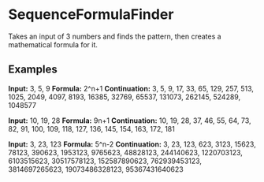 # SequenceFormulaFinder
Takes an input of 3 numbers and finds the pattern, then creates a mathematical formula for it.

## Examples

**Input:** 3, 5, 9
**Formula:** 2^n+1
**Continuation:** 3, 5, 9, 17, 33, 65, 129, 257, 513, 1025, 2049, 4097, 8193, 16385, 32769, 65537, 131073, 262145, 524289, 1048577

**Input:** 10, 19, 28
**Formula:** 9n+1
**Continuation:** 10, 19, 28, 37, 46, 55, 64, 73, 82, 91, 100, 109, 118, 127, 136, 145, 154, 163, 172, 181

**Input:** 3, 23, 123
**Formula:** 5^n-2
**Continuation:**  3, 23, 123, 623, 3123, 15623, 78123, 390623, 1953123, 9765623, 48828123, 244140623, 1220703123, 6103515623, 30517578123, 152587890623, 762939453123, 3814697265623, 19073486328123, 95367431640623
